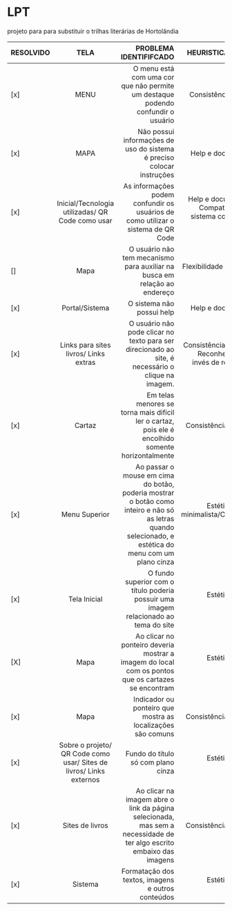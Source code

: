 # LPT
projeto para para substituir o trilhas literárias de Hortolândia

|RESOLVIDO|TELA|PROBLEMA IDENTIFIFCADO|HEURISTICA VIOLADA|
| ------------- |:-------------:| -----:|----:|
|[x] |MENU|	O menu está com uma cor que não permite	um destaque podendo	confundir o usuário	|Consistência e padrão|			
|[x] |MAPA		| Não possui informações de uso do sistema é preciso colocar instruções|Help e documentação |			  
| [x] |Inicial/Tecnologia utilizadas/ QR Code como usar|As informações podem confundir os usuários de como utilizar o sistema de QR Code |Help e documentação/ Compatibilidade do sistema com o mundo real|
| [] |Mapa|O usuário não tem mecanismo para auxiliar na busca em relação ao endereço |Flexibilidade e eficiência de uso|
| [x] |Portal/Sistema|O sistema não possui help|Help e documentação|
|[x] |Links para sites livros/ Links extras|O usuário não pode clicar no texto para ser direcionado ao site, é necessário o clique na imagem.|Consistência e padrões/ Reconhecimento ao invés de relembrança|
|[x] |Cartaz|Em telas menores se torna mais difícil ler o cartaz, pois ele é encolhido somente horizontalmente |Consistência e padrões|
|[x] |Menu Superior|Ao passar o mouse em cima do botão, poderia mostrar o botão como inteiro e não só as letras quando selecionado, e estética do menu com um plano cinza|Estética e design minimalista/Consistência e padrões|
|[x] |Tela Inicial|O fundo superior com o título poderia possuir uma imagem relacionado ao tema do site|Estética e design minimalista|
|[X] |Mapa|Ao clicar no ponteiro deveria mostrar a imagem do local com os pontos que os cartazes se encontram|Estética e design minimalista|
|[x] |Mapa|Indicador ou ponteiro que mostra as localizações são comuns|Consistência e padrões|
|[x] |Sobre o projeto/ QR Code como usar/ Sites de livros/ Links externos|Fundo do título só com plano cinza|Estética e design minimalista
|[x] |Sites de livros |Ao clicar na imagem abre o link da página selecionada, mas sem a necessidade de ter algo escrito embaixo das imagens|Consistência e padrões|
|[x] |Sistema|Formatação dos textos, imagens e outros conteúdos|Estética e design minimalista|

